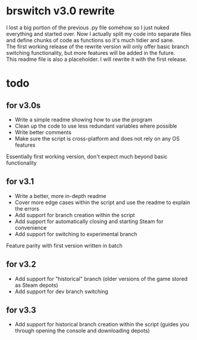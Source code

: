 # brswitch v3.0 rewrite

I lost a big portion of the previous .py file somehow so I just nuked everything and started over. Now I actually split my code into separate files and define chunks of code as functions so it's much tidier and sane.  
The first working release of the rewrite version will only offer basic branch switching functionality, but more features will be added in the future.  
This readme file is also a placeholder. I will rewrite it with the first release.

# todo

## for v3.0s

- Write a simple readme showing how to use the program
- Clean up the code to use less redundant variables where possible
- Write better comments
- Make sure the script is cross-platform and does not rely on any OS features
  
Essentially first working version, don't expect much beyond basic functionality

## for v3.1

- Write a better, more in-depth readme
- Cover more edge cases within the script and use the readme to explain the errors
- Add support for branch creation within the script
- Add support for automatically closing and starting Steam for convenience
- Add support for switching to experimental branch
  
Feature parity with first version written in batch

## for v3.2

- Add support for "historical" branch (older versions of the game stored as Steam depots)
- Add support for dev branch switching

## for v3.3

- Add support for historical branch creation within the script (guides you through opening the console and downloading depots)

